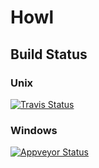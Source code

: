 Howl
====

## Build Status

### Unix
[![Travis Status](https://travis-ci.org/stevebob/howl.svg?branch=master)](https://travis-ci.org/stevebob/howl)

### Windows
[![Appveyor Status](https://ci.appveyor.com/api/projects/status/github/stevebob/howl?branch=master&svg=true)](https://ci.appveyor.com/project/stevebob/howl)
